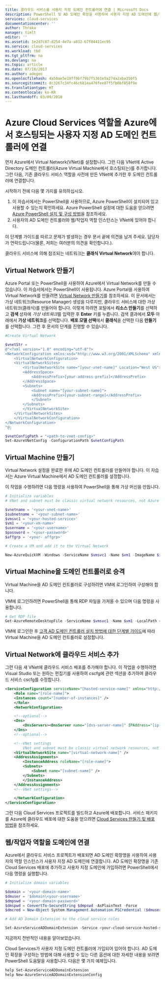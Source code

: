 ```yaml
---
title: 클라우드 서비스를 사용자 지정 도메인 컨트롤러에 연결 | Microsoft Docs
description: PowerShell 및 AD 도메인 확장을 사용하여 사용자 지정 AD 도메인에 웹/작업자 역할을 연결하는 방법을 알아봅니다.
services: cloud-services
documentationcenter: ''
author: Thraka
manager: timlt
editor: ''
ms.assetid: 1e2d7c87-d254-4e7a-a832-67f84411ec95
ms.service: cloud-services
ms.workload: tbd
ms.tgt_pltfrm: na
ms.devlang: na
ms.topic: article
ms.date: 07/18/2017
ms.author: adegeo
ms.openlocfilehash: 4a50ae5e19ff9bf79b7f5361e5a274a2aba350f5
ms.sourcegitcommit: 8c3267c34fc46c681ea476fee87f5fb0bf858f9e
ms.translationtype: HT
ms.contentlocale: ko-KR
ms.lasthandoff: 03/09/2018
---
```

# <a name="connecting-azure-cloud-services-roles-to-a-custom-ad-domain-controller-hosted-in-azure"></a>Azure Cloud Services 역할을 Azure에서 호스팅되는 사용자 지정 AD 도메인 컨트롤러에 연결
먼저 Azure에서 Virtual Network(VNet)를 설정합니다. 그런 다음 VNet에 Active Directory 도메인 컨트롤러(Azure Virtual Machine에서 호스팅되는)를 추가합니다. 그런 다음, 기존 클라우드 서비스 역할을 사전에 만든 VNet에 추가한 후 도메인 컨트롤러에 연결합니다.

시작하기 전에 다음 몇 가지를 유의하십시오.

1. 이 자습서에서는 PowerShell을 사용하므로, Azure PowerShell이 설치되어 있고 사용할 수 있는지 확인하세요. Azure PowerShell 설정에 대한 도움을 얻으려면 [Azure PowerShell 설치 및 구성 방법](/powershell/azure/overview)을 참조하세요.
2. 사용자의 AD 도메인 컨트롤러와 웹/작업자 역할 인스턴스는 VNet에 있어야 합니다.

이 단계별 가이드를 따르고 문제가 발생하는 경우 문서 끝에 의견을 남겨 주세요. 담당자가 연락드립니다(물론, 저희는 여러분의 의견을 확인합니다.).

클라우드 서비스에 의해 참조되는 네트워크는 **클래식 Virtual Network**여야 합니다.

## <a name="create-a-virtual-network"></a>Virtual Network 만들기
Azure Portal 또는 PowerShell을 사용하여 Azure에서 Virtual Network를 만들 수 있습니다. 이 자습서에서는 PowerShell이 사용됩니다. Azure Portal을 사용하여 Virtual Network를 만들려면 [Virtual Network 만들기](../virtual-network/quick-create-portal.md)를 참조하세요. 이 문서에서는 가상 네트워크(Resource Manager) 생성을 다루지만, 클라우드 서비스에 대한 가상 네트워크(클래식)를 만들어야 합니다. 이렇게 하려면 포털에서 **리소스 만들기**를 선택하고 **검색** 상자에 *가상 네트워크*를 입력한 후 **Enter** 키를 누릅니다. 검색 결과에서 **모두** 아래에서 **가상 네트워크**를 선택합니다. **배포 모델 선택**에서 **클래식**을 선택한 다음 **만들기**를 선택합니다. 그런 후 문서의 단계를 진행할 수 있습니다.

```powershell
#Create Virtual Network

$vnetStr =
@"<?xml version="1.0" encoding="utf-8"?>
<NetworkConfiguration xmlns:xsd="http://www.w3.org/2001/XMLSchema" xmlns:xsi="http://www.w3.org/2001/XMLSchema-instance" xmlns="http://schemas.microsoft.com/ServiceHosting/2011/07/NetworkConfiguration">
    <VirtualNetworkConfiguration>
    <VirtualNetworkSites>
        <VirtualNetworkSite name="[your-vnet-name]" Location="West US">
        <AddressSpace>
            <AddressPrefix>[your-address-prefix]</AddressPrefix>
        </AddressSpace>
        <Subnets>
            <Subnet name="[your-subnet-name]">
            <AddressPrefix>[your-subnet-range]</AddressPrefix>
            </Subnet>
        </Subnets>
        </VirtualNetworkSite>
    </VirtualNetworkSites>
    </VirtualNetworkConfiguration>
</NetworkConfiguration>
"@;

$vnetConfigPath = "<path-to-vnet-config>"
Set-AzureVNetConfig -ConfigurationPath $vnetConfigPath
```

## <a name="create-a-virtual-machine"></a>Virtual Machine 만들기
Virtual Network 설정을 완료한 후에 AD 도메인 컨트롤러를 만들어야 합니다. 이 자습서는 Azure Virtual Machine에서 AD 도메인 컨트롤러를 설정합니다.

이 작업을 수행하려면 다음 명령을 사용하여 PowerShell을 통해 가상 머신을 만듭니다.

```powershell
# Initialize variables
# VNet and subnet must be classic virtual network resources, not Azure Resource Manager resources.

$vnetname = '<your-vnet-name>'
$subnetname = '<your-subnet-name>'
$vmsvc1 = '<your-hosted-service>'
$vm1 = '<your-vm-name>'
$username = '<your-username>'
$password = '<your-password>'
$affgrp = '<your- affgrp>'

# Create a VM and add it to the Virtual Network

New-AzureQuickVM -Windows -ServiceName $vmsvc1 -Name $vm1 -ImageName $imgname -AdminUsername $username -Password $password -AffinityGroup $affgrp -SubnetNames $subnetname -VNetName $vnetname
```

## <a name="promote-your-virtual-machine-to-a-domain-controller"></a>Virtual Machine을 도메인 컨트롤러로 승격
Virtual Machine을 AD 도메인 컨트롤러로 구성하려면 VM에 로그인하여 구성해야 합니다.

VM에 로그인하려면 PowerShell을 통해 RDP 파일을 가져올 수 있으며 다음 명령을 사용합니다.

```powershell
# Get RDP file
Get-AzureRemoteDesktopFile -ServiceName $vmsvc1 -Name $vm1 -LocalPath <rdp-file-path>
```

VM에 로그인한 후 [고객 AD 도메인 컨트롤러 설치 방법에 대한 단계별 가이드](http://social.technet.microsoft.com/wiki/contents/articles/12370.windows-server-2012-set-up-your-first-domain-controller-step-by-step.aspx)에 따라 Virtual Machine을 AD 도메인 컨트롤러로 설정합니다.

## <a name="add-your-cloud-service-to-the-virtual-network"></a>Virtual Network에 클라우드 서비스 추가
그런 다음 새 VNet에 클라우드 서비스 배포를 추가해야 합니다. 이 작업을 수행하려면 Visual Studio 또는 원하는 편집기를 사용하여 cscfg에 관련 섹션을 추가하여 클라우드 서비스 cscfg를 수정합니다.

```xml
<ServiceConfiguration serviceName="[hosted-service-name]" xmlns="http://schemas.microsoft.com/ServiceHosting/2008/10/ServiceConfiguration" osFamily="[os-family]" osVersion="*">
    <Role name="[role-name]">
    <Instances count="[number-of-instances]" />
    </Role>
    <NetworkConfiguration>

    <!--optional-->
    <Dns>
        <DnsServers><DnsServer name="[dns-server-name]" IPAddress="[ip-address]" /></DnsServers>
    </Dns>
    <!--optional-->

    <!--VNet settings
        VNet and subnet must be classic virtual network resources, not Azure Resource Manager resources.-->
    <VirtualNetworkSite name="[virtual-network-name]" />
    <AddressAssignments>
        <InstanceAddress roleName="[role-name]">
        <Subnets>
            <Subnet name="[subnet-name]" />
        </Subnets>
        </InstanceAddress>
    </AddressAssignments>
    <!--VNet settings-->

    </NetworkConfiguration>
</ServiceConfiguration>
```

그런 다음 Cloud Services 프로젝트를 빌드하고 Azure에 배포합니다. 서비스 패키지를 Azure에 클라우드 배포에 대한 도움을 얻으려면 [Cloud Services 만들기 및 배포 방법](cloud-services-how-to-create-deploy-portal.md)을 참조하세요.

## <a name="connect-your-webworker-roles-to-the-domain"></a>웹/작업자 역할을 도메인에 연결
Azure에서 클라우드 서비스 프로젝트가 배포되면 AD 도메인 확장명을 사용하여 사용자의 역할 인스턴스가 사용자 지정 AD 도메인에 연결합니다. AD 도메인 확장명을 기존 Cloud Services 배포에 추가하고 사용자 지정 도메인에 가입하려면 PowerShell에서 다음 명령을 실행합니다.

```powershell
# Initialize domain variables

$domain = '<your-domain-name>'
$dmuser = '$domain\<your-username>'
$dmpswd = '<your-domain-password>'
$dmspwd = ConvertTo-SecureString $dmpswd -AsPlainText -Force
$dmcred = New-Object System.Management.Automation.PSCredential ($dmuser, $dmspwd)

# Add AD Domain Extension to the cloud service roles

Set-AzureServiceADDomainExtension -Service <your-cloud-service-hosted-service-name> -Role <your-role-name> -Slot <staging-or-production> -DomainName $domain -Credential $dmcred -JoinOption 35
```

지금까지 전반적인 내용을 알아보았습니다.

Cloud Services가 사용자 지정 도메인 컨트롤러에 가입되어 있어야 합니다. AD 도메인 확장을 구성하는 방법에 대해 사용할 수 있는 다른 옵션에 대한 자세한 내용을 보려면 PowerShell 도움말을 사용합니다. 다음은 몇 가지 예제입니다.

```powershell
help Set-AzureServiceADDomainExtension
help New-AzureServiceADDomainExtensionConfig
```
